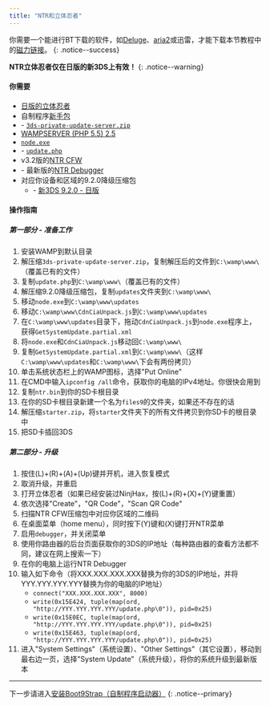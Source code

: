 ```yaml
---
title: "NTR和立体忍者"
---
```


你需要一个能进行BT下载的软件，如[Deluge](http://dev.deluge-torrent.org/wiki/Download)、[aria2](https://aria2.github.io/)或迅雷，才能下载本节教程中的[磁力链接](http://baike.baidu.com/item/%E7%A3%81%E5%8A%9B%E9%93%BE%E6%8E%A5)。
{: .notice--success}

**NTR立体忍者仅在日版的新3DS上有效！**
{: .notice--warning}

#### 你需要

* [日版的立体忍者](https://www.amazon.com/dp/B004QL7M0A)
* 自制程序[新手包](http://smealum.github.io/ninjhax2/starter.zip)
* <i class="fa fa-magnet" aria-hidden="true" title="这个下载链接是磁力链格式的。请使用BT种子客户端进行下载。"></i> - [`3ds-private-update-server.zip`](magnet:?xt=urn:btih:8623e580752f22940d96630ef723ce30a707b22e&dn=3ds-private-update-server.zip&tr=udp%3A%2F%2Ftracker.coppersurfer.tk%3A6969%2Fannounce&tr=udp%3A%2F%2Ftracker.opentrackr.org%3A1337%2Fannounce&tr=http%3A%2F%2Ftracker.opentrackr.org%3A1337%2Fannounce&tr=udp%3A%2F%2Fzer0day.ch%3A1337%2Fannounce&tr=udp%3A%2F%2Ftracker.leechers-paradise.org%3A6969%2Fannounce&tr=udp%3A%2F%2F9.rarbg.com%3A2710%2Fannounce&tr=udp%3A%2F%2Fexplodie.org%3A6969%2Fannounce&tr=http%3A%2F%2Fexplodie.org%3A6969%2Fannounce&tr=http%3A%2F%2Fp4p.arenabg.com%3A1337%2Fannounce&tr=udp%3A%2F%2Fp4p.arenabg.com%3A1337%2Fannounce&tr=http%3A%2F%2Ftracker.aletorrenty.pl%3A2710%2Fannounce&tr=udp%3A%2F%2Ftracker.aletorrenty.pl%3A2710%2Fannounce&tr=http%3A%2F%2Ftracker.baravik.org%3A6970%2Fannounce&tr=http%3A%2F%2Ftracker1.wasabii.com.tw%3A6969%2Fannounce&tr=udp%3A%2F%2Ftracker.piratepublic.com%3A1337%2Fannounce&tr=http%3A%2F%2Ftracker.tfile.me%2Fannounce&tr=udp%3A%2F%2Ftorrent.gresille.org%3A80%2Fannounce&tr=http%3A%2F%2Ftorrent.gresille.org%2Fannounce&tr=udp%3A%2F%2Ftracker.kicks-ass.net%3A80%2Fannounce&tr=udp%3A%2F%2Ftracker.internetwarriors.net%3A1337%2Fannounce)
* [WAMPSERVER (PHP 5.5) 2.5](http://www.wampserver.com/en/#download-wrapper)
* [`node.exe`](http://nodejs.org/dist/latest/win-x86/node.exe)
* <i class="fa fa-magnet" aria-hidden="true" title="这个下载链接是磁力链格式的。请使用BT种子客户端进行下载。"></i> - [`update.php`](magnet:?xt=urn:btih:cd7e59ea9744115913b561dbde15f8d68e713507&dn=update.php&tr=udp%3A%2F%2Ftracker.coppersurfer.tk%3A6969%2Fannounce&tr=udp%3A%2F%2Ftracker.opentrackr.org%3A1337%2Fannounce&tr=http%3A%2F%2Ftracker.opentrackr.org%3A1337%2Fannounce&tr=udp%3A%2F%2Fzer0day.ch%3A1337%2Fannounce&tr=udp%3A%2F%2Ftracker.leechers-paradise.org%3A6969%2Fannounce&tr=udp%3A%2F%2F9.rarbg.com%3A2710%2Fannounce&tr=udp%3A%2F%2Fexplodie.org%3A6969%2Fannounce&tr=http%3A%2F%2Fexplodie.org%3A6969%2Fannounce&tr=http%3A%2F%2Fp4p.arenabg.com%3A1337%2Fannounce&tr=udp%3A%2F%2Fp4p.arenabg.com%3A1337%2Fannounce&tr=http%3A%2F%2Ftracker.aletorrenty.pl%3A2710%2Fannounce&tr=udp%3A%2F%2Ftracker.aletorrenty.pl%3A2710%2Fannounce&tr=http%3A%2F%2Ftracker.baravik.org%3A6970%2Fannounce&tr=http%3A%2F%2Ftracker1.wasabii.com.tw%3A6969%2Fannounce&tr=udp%3A%2F%2Ftracker.piratepublic.com%3A1337%2Fannounce&tr=http%3A%2F%2Ftracker.tfile.me%2Fannounce&tr=udp%3A%2F%2Ftorrent.gresille.org%3A80%2Fannounce&tr=http%3A%2F%2Ftorrent.gresille.org%2Fannounce&tr=udp%3A%2F%2Ftracker.kicks-ass.net%3A80%2Fannounce&tr=udp%3A%2F%2Ftracker.internetwarriors.net%3A1337%2Fannounce)
* v3.2版的[NTR CFW](https://github.com/44670/BootNTR/releases/tag/3.2)
* <i class="fa fa-magnet" aria-hidden="true" title="这个下载链接是磁力链格式的。请使用BT种子客户端进行下载。"></i> - 最新版的[NTR Debugger](magnet:?xt=urn:btih:66274cee542bef7745792714673bf2be4d606496&dn=NTR%20Debugger.zip&tr=udp%3A%2F%2Ftracker.coppersurfer.tk%3A6969%2Fannounce&tr=udp%3A%2F%2Ftracker.opentrackr.org%3A1337%2Fannounce&tr=http%3A%2F%2Ftracker.opentrackr.org%3A1337%2Fannounce&tr=udp%3A%2F%2Fzer0day.ch%3A1337%2Fannounce&tr=udp%3A%2F%2Ftracker.leechers-paradise.org%3A6969%2Fannounce&tr=udp%3A%2F%2F9.rarbg.com%3A2710%2Fannounce&tr=udp%3A%2F%2Fexplodie.org%3A6969%2Fannounce&tr=http%3A%2F%2Fexplodie.org%3A6969%2Fannounce&tr=http%3A%2F%2Fp4p.arenabg.com%3A1337%2Fannounce&tr=udp%3A%2F%2Fp4p.arenabg.com%3A1337%2Fannounce&tr=http%3A%2F%2Ftracker.aletorrenty.pl%3A2710%2Fannounce&tr=udp%3A%2F%2Ftracker.aletorrenty.pl%3A2710%2Fannounce&tr=http%3A%2F%2Ftracker.baravik.org%3A6970%2Fannounce&tr=http%3A%2F%2Ftracker1.wasabii.com.tw%3A6969%2Fannounce&tr=udp%3A%2F%2Ftracker.piratepublic.com%3A1337%2Fannounce&tr=http%3A%2F%2Ftracker.tfile.me%2Fannounce&tr=udp%3A%2F%2Ftorrent.gresille.org%3A80%2Fannounce&tr=http%3A%2F%2Ftorrent.gresille.org%2Fannounce&tr=udp%3A%2F%2Ftracker.kicks-ass.net%3A80%2Fannounce&tr=udp%3A%2F%2Ftracker.internetwarriors.net%3A1337%2Fannounce)
* 对应你设备和区域的9.2.0降级压缩包
   +    <i class="fa fa-magnet" aria-hidden="true" title="这个下载链接是磁力链格式的。请使用BT种子客户端进行下载。"></i> - [新3DS 9.2.0 - 日版](magnet:?xt=urn:btih:c8630ed31b53637b9023bd4dc1ce38362bb8ecd9&dn=9.2.0-20J%28Full%29%5Fn3DS.zip&tr=udp%3A%2F%2Ftracker.coppersurfer.tk%3A6969%2Fannounce&tr=udp%3A%2F%2Ftracker.opentrackr.org%3A1337%2Fannounce&tr=http%3A%2F%2Ftracker.opentrackr.org%3A1337%2Fannounce&tr=udp%3A%2F%2Fzer0day.ch%3A1337%2Fannounce&tr=udp%3A%2F%2Ftracker.leechers-paradise.org%3A6969%2Fannounce&tr=udp%3A%2F%2F9.rarbg.com%3A2710%2Fannounce&tr=http%3A%2F%2Fexplodie.org%3A6969%2Fannounce&tr=udp%3A%2F%2Fexplodie.org%3A6969%2Fannounce&tr=http%3A%2F%2Fp4p.arenabg.com%3A1337%2Fannounce&tr=udp%3A%2F%2Fp4p.arenabg.com%3A1337%2Fannounce&tr=http%3A%2F%2Ftracker.aletorrenty.pl%3A2710%2Fannounce&tr=udp%3A%2F%2Ftracker.aletorrenty.pl%3A2710%2Fannounce&tr=http%3A%2F%2Ftracker1.wasabii.com.tw%3A6969%2Fannounce&tr=http%3A%2F%2Ftracker.baravik.org%3A6970%2Fannounce&tr=udp%3A%2F%2Ftracker.piratepublic.com%3A1337%2Fannounce&tr=http%3A%2F%2Ftracker.tfile.me%2Fannounce&tr=http%3A%2F%2Ftorrent.gresille.org%2Fannounce&tr=udp%3A%2F%2Ftorrent.gresille.org%3A80%2Fannounce&tr=udp%3A%2F%2Ftracker.kicks-ass.net%3A80%2Fannounce&tr=http%3A%2F%2Ftracker.kicks-ass.net%2Fannounce)

#### 操作指南

##### 第一部分 - 准备工作

1. 安装WAMP到默认目录
1. 解压缩`3ds-private-update-server.zip`，复制解压后的文件到`C:\wamp\www\`（覆盖已有的文件）
1. 复制`update.php`到`C:\wamp\www\`（覆盖已有的文件）
1. 解压缩9.2.0降级压缩包，复制`updates`文件夹到`C:\wamp\www\`
1. 移动`node.exe`到`C:\wamp\www\updates`
1. 移动`C:\wamp\www\CdnCiaUnpack.js`到`C:\wamp\www\updates`
1. 在`C:\wamp\www\updates`目录下，拖动`CdnCiaUnpack.js`到`node.exe`程序上，获得`GetSystemUpdate.partial.xml`
1. 将`node.exe`和`CdnCiaUnpack.js`移动回`C:\wamp\www\`
1. 复制`GetSystemUpdate.partial.xml`到`C:\wamp\www\`（这样`C:\wamp\www\updates`和`C:\wamp\www\`下会有两份拷贝）
1. 单击系统状态栏上的WAMP图标，选择"Put Online"
1. 在CMD中输入`ipconfig /all`命令，获取你的电脑的IPv4地址。你很快会用到
1. 复制`ntr.bin`到你的SD卡根目录
1. 在你的SD卡根目录新建一个名为`files9`的文件夹，如果还不存在的话
1. 解压缩`starter.zip`，将`starter`文件夹下的所有文件拷贝到你SD卡的根目录中
1. 把SD卡插回3DS

##### 第二部分 - 升级

1. 按住(L)+(R)+(A)+(Up)键并开机，进入恢复模式
1. 取消升级，并重启
1. 打开立体忍者（如果已经安装过NinjHax，按(L)+(R)+(X)+(Y)键重置）
1. 依次选择"Create"，"QR Code"，"Scan QR Code"
1. 扫描NTR CFW压缩包中对应你区域的二维码
1. 在桌面菜单（home menu），同时按下(Y)键和(X)键打开NTR菜单
1. 启用`debugger`，并关闭菜单
1. 使用你路由器的后台页面获取你的3DS的IP地址（每种路由器的查看方法都不同，建议在网上搜索一下）
1. 在你的电脑上运行NTR Debugger
1. 输入如下命令（将XXX.XXX.XXX.XXX替换为你的3DS的IP地址，并将YYY.YYY.YYY.YYY替换为你的电脑的IP地址）
   + `connect("XXX.XXX.XXX.XXX", 8000)`
   + `write(0x15E424, tuple(map(ord, "http://YYY.YYY.YYY.YYY/update.php\0")), pid=0x25)`
   + `write(0x15E0EC, tuple(map(ord, "http://YYY.YYY.YYY.YYY/update.php\0")), pid=0x25)`
   + `write(0x15E463, tuple(map(ord, "http://YYY.YYY.YYY.YYY/update.php\0")), pid=0x25)`
1. 进入"System Settings"（系统设置）、"Other Settings"（其它设置），移动到最右边一页，选择"System Update"（系统升级），将你的系统升级到最新版本

___

下一步请进入[安装Boot9Strap（自制程序启动器）](installing-boot9strap-(homebrew-launcher))
{: .notice--primary}
